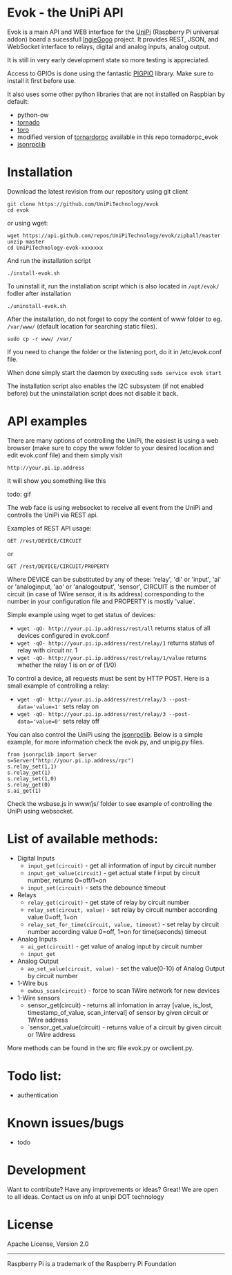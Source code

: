 # Evok - the UniPi API

Evok is a main API and WEB interface for the [UniPi] (Raspberry Pi universal addon) board a sucessfull [IngieGogo] project. It provides REST, JSON, and WebSocket interface to relays, digital and analog inputs, analog output.

It is still in very early development state so more testing is appreciated.

Access to GPIOs is done using the fantastic [PIGPIO] library. Make sure to install it first before use.

It also uses some other python libraries that are not installed on Raspbian by default:
* python-ow
* [tornado]
* [toro]
* modified version of [tornardorpc] available in this repo tornadorpc_evok
* [jsonrpclib]


Installation
============
Download the latest revision from our repository using git client

    git clone https://github.com/UniPiTechnology/evok
    cd evok

or using wget:

    wget https://api.github.com/repos/UniPiTechnology/evok/zipball/master
    unzip master
    cd UniPiTechnology-evok-xxxxxxx

And run the installation script

    ./install-evok.sh

To uninstall it, run the installation script which is also located in `/opt/evok/` fodler after installation

    ./uninstall-evok.sh

After the installation, do not forget to copy the content of www folder to eg. `/var/www/` (default location for searching static files).

    sudo cp -r www/ /var/

If you need to change the folder or the listening port, do it in /etc/evok.conf file.

When done simply start the daemon by executing `sudo service evok start`

The installation script also enables the I2C subsystem (if not enabled before) but the uninstallation script does not disable it back.

API examples
============
There are many options of controlling the UniPi, the easiest is using a web browser (make sure to copy the www folder to your desired location and edit evok.conf file) and them simply visit

    http://your.pi.ip.address

It will show you something like this

todo: gif

The web face is using websocket to receive all event from the UniPi and controlls the UniPi via REST api.

Examples of REST API usage:

    GET /rest/DEVICE/CIRCUIT

or

    GET /rest/DEVICE/CIRCUIT/PROPERTY

Where DEVICE can be substituted by any of these: 'relay', 'di' or 'input', 'ai' or 'analoginput, 'ao' or 'analogoutput', 'sensor',  CIRCUIT is the number of circuit (in case of 1Wire sensor, it is its address) corresponding to the number in your configuration file and PROPERTY is mostly 'value'.

Simple example using wget to get status of devices:
* `wget -qO- http://your.pi.ip.address/rest/all` returns status of all devices configured in evok.conf
* `wget -qO- http://your.pi.ip.address/rest/relay/1` returns status of relay with circuit nr. 1
* `wget -qO- http://your.pi.ip.address/rest/relay/1/value` returns whether the relay 1 is on or of (1/0)

To control a device, all requests must be sent by HTTP POST. Here is a small example of controlling a relay:
* `wget -qO- http://your.pi.ip.address/rest/relay/3 --post-data='value=1'` sets relay on
* `wget -qO- http://your.pi.ip.address/rest/relay/3 --post-data='value=0'` sets relay off

You can also control the UniPi using the [jsonrpclib]. Below is a simple example, for more information check the evok.py, and unipig.py files.

    from jsonrpclib import Server
    s=Server("http://your.pi.ip.address/rpc")
    s.relay_set(1,1)
    s.relay_get(1)
    s.relay_set(1,0)
    s.relay_get(0)
    s.ai_get(1)

Check the wsbase.js in www/js/ folder to see example of controlling the UniPi using websocket.

List of available methods:
============
* Digital Inputs
    * `input_get(circuit)` - get all information of input by circuit number
    * `input_get_value(circuit)` - get actual state f input by circuit number, returns 0=off/1=on
    * `input_set(circuit)` - sets the debounce timeout
* Relays
    * `relay_get(circuit)` - get state of relay by circuit number
    * `relay_set(circuit, value)` - set relay by circuit number according value 0=off, 1=on
    * `relay_set_for_time(circuit, value, timeout)` - set relay by circuit number according value 0=off, 1=on for time(seconds) timeout
* Analog Inputs
    * `ai_get(circuit)` - get value of analog input by circuit number
    * `input_get`
* Analog Output
    * `ao_set_value(circuit, value)` - set the value(0-10) of Analog Output by circuit number
* 1-Wire bus
    * `owbus_scan(circuit)` - force to scan 1Wire network for new devices
* 1-Wire sensors
    * sensor_get(circuit) - returns all infomation in array [value, is_lost, timestamp_of_value, scan_interval] of sensor by given circuit or 1Wire address
    * `sensor_get_value(circuit) - returns value of a circuit by given circuit or 1Wire address

More methods can be found in the src file evok.py or owclient.py.

Todo list:
============
* authentication

Known issues/bugs
============
* todo

Development
============
Want to contribute? Have any improvements or ideas? Great! We are open to all ideas. Contact us on info at unipi DOT technology

License
============
Apache License, Version 2.0

----
Raspberry Pi is a trademark of the Raspberry Pi Foundation

[IngieGogo]:https://www.indiegogo.com/projects/unipi-the-universal-raspberry-pi-add-on-board
[UniPi]:http://www.unipi.technology
[PIGPIO]:http://abyz.co.uk/rpi/pigpio/
[tornado]:https://pypi.python.org/pypi/tornado/
[toro]:https://pypi.python.org/pypi/toro/
[tornardorpc]:https://github.com/joshmarshall/tornadorpc
[jsonrpclib]:https://github.com/joshmarshall/jsonrpclib